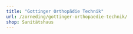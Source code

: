 ```yaml
---
title: "Gottinger Orthopädie Technik"
url: /zorneding/gottinger-orthopaedie-technik/
shop: Sanitätshaus
---
```

